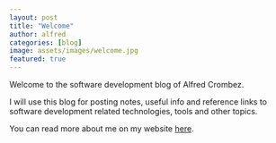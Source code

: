 ```yaml
---
layout: post
title: "Welcome"
author: alfred
categories: [blog]
image: assets/images/welcome.jpg
featured: true
---
```


Welcome to the software development blog of Alfred Crombez.

I will use this blog for posting notes, useful info and reference links to software development related technologies, tools and other topics.

You can read more about me on my website [here](https://www.goalfred.com/#/about/me).
